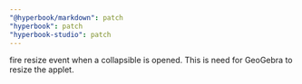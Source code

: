 ```yaml
---
"@hyperbook/markdown": patch
"hyperbook": patch
"hyperbook-studio": patch
---
```


fire resize event when a collapsible is opened. This is need for GeoGebra to resize the applet.

